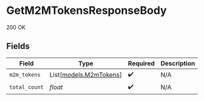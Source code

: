 # GetM2MTokensResponseBody

200 OK


## Fields

| Field                                            | Type                                             | Required                                         | Description                                      |
| ------------------------------------------------ | ------------------------------------------------ | ------------------------------------------------ | ------------------------------------------------ |
| `m2m_tokens`                                     | List[[models.M2mTokens](../models/m2mtokens.md)] | :heavy_check_mark:                               | N/A                                              |
| `total_count`                                    | *float*                                          | :heavy_check_mark:                               | N/A                                              |